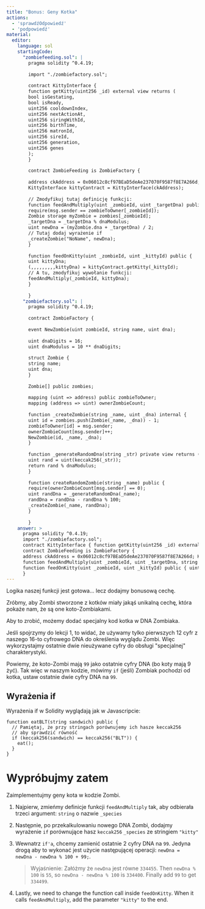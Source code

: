 ```yaml
---
title: "Bonus: Geny Kotka"
actions:
  - 'sprawdźOdpowiedź'
  - 'podpowiedź'
material:
  editor:
    language: sol
    startingCode:
      "zombiefeeding.sol": |
        pragma solidity ^0.4.19;
        
        import "./zombiefactory.sol";
        
        contract KittyInterface {
        function getKitty(uint256 _id) external view returns (
        bool isGestating,
        bool isReady,
        uint256 cooldownIndex,
        uint256 nextActionAt,
        uint256 siringWithId,
        uint256 birthTime,
        uint256 matronId,
        uint256 sireId,
        uint256 generation,
        uint256 genes
        );
        }
        
        contract ZombieFeeding is ZombieFactory {
        
        address ckAddress = 0x06012c8cf97BEaD5deAe237070F9587f8E7A266d;
        KittyInterface kittyContract = KittyInterface(ckAddress);
        
        // Zmodyfikuj tutaj definicję funkcji:
        function feedAndMultiply(uint _zombieId, uint _targetDna) public {
        require(msg.sender == zombieToOwner[_zombieId]);
        Zombie storage myZombie = zombies[_zombieId];
        _targetDna = _targetDna % dnaModulus;
        uint newDna = (myZombie.dna + _targetDna) / 2;
        // Tutaj dodaj wyrażenie if
        _createZombie("NoName", newDna);
        }
        
        function feedOnKitty(uint _zombieId, uint _kittyId) public {
        uint kittyDna;
        (,,,,,,,,,kittyDna) = kittyContract.getKitty(_kittyId);
        // A tu, zmodyfikuj wywołanie funkcji:
        feedAndMultiply(_zombieId, kittyDna);
        }
        
        }
      "zombiefactory.sol": |
        pragma solidity ^0.4.19;
        
        contract ZombieFactory {
        
        event NewZombie(uint zombieId, string name, uint dna);
        
        uint dnaDigits = 16;
        uint dnaModulus = 10 ** dnaDigits;
        
        struct Zombie {
        string name;
        uint dna;
        }
        
        Zombie[] public zombies;
        
        mapping (uint => address) public zombieToOwner;
        mapping (address => uint) ownerZombieCount;
        
        function _createZombie(string _name, uint _dna) internal {
        uint id = zombies.push(Zombie(_name, _dna)) - 1;
        zombieToOwner[id] = msg.sender;
        ownerZombieCount[msg.sender]++;
        NewZombie(id, _name, _dna);
        }
        
        function _generateRandomDna(string _str) private view returns (uint) {
        uint rand = uint(keccak256(_str));
        return rand % dnaModulus;
        }
        
        function createRandomZombie(string _name) public {
        require(ownerZombieCount[msg.sender] == 0);
        uint randDna = _generateRandomDna(_name);
        randDna = randDna - randDna % 100;
        _createZombie(_name, randDna);
        }
        
        }
    answer: >
      pragma solidity ^0.4.19;
      import "./zombiefactory.sol";
      contract KittyInterface { function getKitty(uint256 _id) external view returns ( bool isGestating, bool isReady, uint256 cooldownIndex, uint256 nextActionAt, uint256 siringWithId, uint256 birthTime, uint256 matronId, uint256 sireId, uint256 generation, uint256 genes ); }
      contract ZombieFeeding is ZombieFactory {
      address ckAddress = 0x06012c8cf97BEaD5deAe237070F9587f8E7A266d; KittyInterface kittyContract = KittyInterface(ckAddress);
      function feedAndMultiply(uint _zombieId, uint _targetDna, string _species) public { require(msg.sender == zombieToOwner[_zombieId]); Zombie storage myZombie = zombies[_zombieId]; _targetDna = _targetDna % dnaModulus; uint newDna = (myZombie.dna + _targetDna) / 2; if (keccak256(_species) == keccak256("kitty")) { newDna = newDna - newDna % 100 + 99; } _createZombie("NoName", newDna); }
      function feedOnKitty(uint _zombieId, uint _kittyId) public { uint kittyDna; (,,,,,,,,,kittyDna) = kittyContract.getKitty(_kittyId); feedAndMultiply(_zombieId, kittyDna, "kitty"); }
      }
---
```

Logika naszej funkcji jest gotowa... lecz dodajmy bonusową cechę.

Zróbmy, aby Zombi stworzone z kotków miały jakąś unikalną cechę, która pokaże nam, że są one koto-Zombiakami.

Aby to zrobić, możemy dodać specjalny kod kotka w DNA Zombiaka.

Jeśli spojrzymy do lekcji 1, to widać, że używamy tylko pierwszych 12 cyfr z naszego 16-to cyfrowego DNA do określenia wyglądu Zombi. Więc wykorzystajmy ostatnie dwie nieużywane cyfry do obsługi "specjalnej" charakterystyki.

Powiemy, że koto-Zombi mają `99` jako ostatnie cyfry DNA (bo koty mają 9 żyć). Tak więc w naszym kodzie, mówimy `if` (jeśli) Zombiak pochodzi od kotka, ustaw ostatnie dwie cyfry DNA na `99`.

## Wyrażenia if

Wyrażenia if w Solidity wyglądają jak w Javascripcie:

    function eatBLT(string sandwich) public {
      // Pamiętaj, że przy stringach porównujemy ich hasze keccak256
      // aby sprawdzić równość
      if (keccak256(sandwich) == keccak256("BLT")) {
        eat();
      }
    }
    

# Wypróbujmy zatem

Zaimplementujmy geny kota w kodzie Zombi.

1. Najpierw, zmieńmy definicje funkcji `feedAndMultiply` tak, aby odbierała trzeci argument: `string` o nazwie `_species`

2. Następnie, po przekalkulowaniu nowego DNA Zombi, dodajmy wyrażenie `if` porównujące hasz `keccak256` `_species` ze stringiem `"kitty"`

3. Wewnatrz `if'a`, chcemy zamienić ostatnie 2 cyfry DNA na `99`. Jedyna drogą aby to wykonać jest użycie następującej operacji: `newDna = newDna - newDna % 100 + 99;`.
    
    > Wyjaśnienie: Załóżmy że `newDna` jest równe `334455`. Then `newDna % 100` is `55`, so `newDna - newDna % 100` is `334400`. Finally add `99` to get `334499`.

4. Lastly, we need to change the function call inside `feedOnKitty`. When it calls `feedAndMultiply`, add the parameter `"kitty"` to the end.